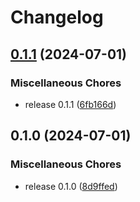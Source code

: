 # Changelog

## [0.1.1](https://github.com/VersesTech/helm-charts/compare/genius-core-admin-v0.1.0...genius-core-admin-v0.1.1) (2024-07-01)


### Miscellaneous Chores

* release 0.1.1 ([6fb166d](https://github.com/VersesTech/helm-charts/commit/6fb166d04c8e4c63145a68a223e00c258b489713))

## 0.1.0 (2024-07-01)


### Miscellaneous Chores

* release 0.1.0 ([8d9ffed](https://github.com/VersesTech/helm-charts/commit/8d9ffed4f904acb6ddd7187712e614d723e37db0))
